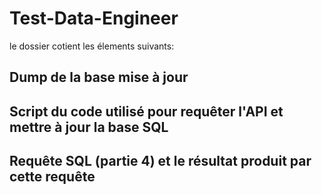 # Test-Data-Engineer
le dossier cotient les élements suivants:
## Dump de la base mise à jour
## Script du code utilisé pour requêter l'API et mettre à jour la base SQL
## Requête SQL (partie 4) et le résultat produit par cette requête
